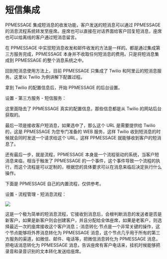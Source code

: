 # 短信集成
PPMESSAGE 集成短消息的收发功能，客户发送的短消息可以通过 PPMESSAGE 的消息流程系统转发至座席。座席也可以直接在对话界面给客户回复短消息，座席也可以给离线的客户通过短消息留言。

在 PPMESSAGE 中实现短消息收发和邮件收发的方法是一样的。都是通过集成第三方服务完成，PPMESSAGE 本身并不收取任何短消息的费用。只是将短消息集成到 PPMESSAGE 的整个消息系统之中。


回到短消息使用方法上，目前 PPMESSAGE 只集成了 Twilio 和阿里云的短消息服务。这里以 Twilio 为例讲解下配置过程。

拿到 Twilio 的配置信息后，开始 PPMESSAGE 的后台设置。

设置 - 第三方服务 - 短信服务：



这里面隐去了 PPMESSAGE 真实的配置信息，那些信息都是从 Twilio 的网站后台获取的。

最后一项是接收客户短消息，如果选中了，那么这个 URL 是需要提供给 Twilio 的，这是 PPMESSAGE 为您专门准备的 WEB 服务，这样 Twilio 收到短消息的时候就会同时发送一个请求给这个 URL，这样 PPMESSAGE 就能够收到客户的短消息了。

还有最后一步，就是流程，PPMESSAGE 本身是一个流程驱动的系统，当客户短消息来临，相当于触发了 PPMESSAGE 的一个事件，这个事件导致一个流程的执行，而这个流程是可以定制的，根据您的具体要求可以在消息来临后决定执行什么操作。

下面是 PPMESSAGE 自己的内置流程，仅供参考。

设置 - 流程管理 - 短消息流程：

![](https://upload-images.jianshu.io/upload_images/12406336-aaf066c8831f61b2.png?imageMogr2/auto-orient/strip%7CimageView2/2/w/1240)


这是一个极为简单的短消息流程，它接收到消息后，会根判断消息的发送者是否是新客户，如果是新客户则会创建客户，并且分配给全体座席，如果是老客户，则选择最近一次的座席接收这个客户消息；·消息转化·节点是一个非常关键的操作，这个节点能够将外界消息转化为 PPMESSAGE 消息，这个节点几乎用于所有的第三方服务的渠道，如微信、邮件、电话等，把微信消息转化为 PPMESSAGE 消息，把电话消息转化为 PPMESSAGE 消息，告诉座席有客户电话来，挂机时候能够把录音和录音识别的文本转化发送给座席。

